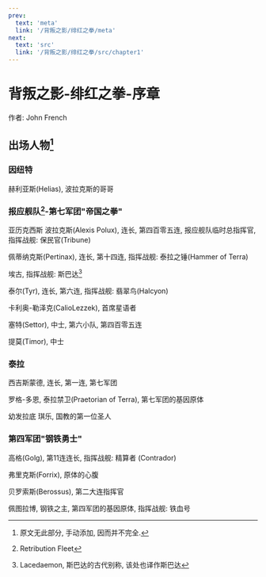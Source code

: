 ```yaml
---
prev:
  text: 'meta'
  link: '/背叛之影/绯红之拳/meta'
next:
  text: 'src'
  link: '/背叛之影/绯红之拳/src/chapter1'
---
```


# 背叛之影-绯红之拳-序章

作者: John French

## 出场人物[^01]

[^01]: 原文无此部分, 手动添加, 因而并不完全.

### 因纽特

赫利亚斯(Helias), 波拉克斯的哥哥

### 报应舰队[^02]-第七军团"帝国之拳"

[^02]: Retribution Fleet

亚历克西斯 波拉克斯(Alexis Polux), 连长, 第四百零五连, 报应舰队临时总指挥官, 指挥战舰: 保民官(Tribune)

佩蒂纳克斯(Pertinax), 连长, 第十四连, 指挥战舰: 泰拉之锤(Hammer of Terra)

埃古, 指挥战舰: 斯巴达[^03]

[^03]: Lacedaemon, 斯巴达的古代别称, 该处也译作斯巴达

泰尔(Tyr), 连长, 第六连, 指挥战舰: 翡翠鸟(Halcyon)

卡利奥-勒泽克(CalioLezzek), 首席星语者

塞特(Settor), 中士, 第六小队, 第四百零五连

提莫(Timor), 中士

### 泰拉

西吉斯蒙德, 连长, 第一连, 第七军团

罗格-多恩, 泰拉禁卫(Praetorian of Terra), 第七军团的基因原体

幼发拉底 琪乐, 国教的第一位圣人

### 第四军团"钢铁勇士"

高格(Golg), 第11连连长, 指挥战舰: 精算者 (Contrador)

弗里克斯(Forrix), 原体的心腹

贝罗索斯(Berossus), 第二大连指挥官

佩图拉博, 钢铁之主, 第四军团的基因原体, 指挥战舰: 铁血号
